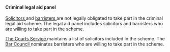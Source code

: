 ####  **Criminal legal aid panel**

[ Solicitors ](/en/justice/courtroom/solicitors/) and [ barristers
](/en/justice/courtroom/barristers/) are not legally obligated to take part in
the criminal legal aid scheme. The legal aid panel includes solicitors and
barristers who are willing to take part in the scheme.

[ The Courts Service ](https://www.courts.ie/legal-aid) maintains a list of
solicitors included in the scheme. The [ Bar Council
](https://www.lawlibrary.ie/) nominates barristers who are willing to take
part in the scheme.

